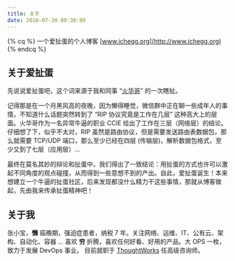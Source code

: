 ```yaml
---
title: 关于
date: 2016-07-30 00:38:09
---
```


{% cq %}
一个爱扯蛋的个人博客
[www.ichegg.org](http://www.ichegg.org)
{% endcq %}

## 关于爱扯蛋
先说说爱扯蛋吧，这个词来源于我和同事 “[火华哥](http://blog.chatops.in)” 的一次瞎扯。

记得那是在一个月黑风高的夜晚，因为懒得睡觉，微信群中正在聊一些成年人的事情，不知道什么话题突然转到了 “RIP 协议究竟是工作在几层” 这种高大上的层面。火华哥作为一名异常牛逼的职业 CCIE 给出了工作在三层（网络层）的结论。仔细想了下，似乎不太对，RIP 虽然是路由协议，但是需要发送路由表数据包，那么就需要 TCP/UDP 端口，那么至少已经在四层 (传输层)，解析数据包格式，至少又到了七层（应用层）...

最终在莫名其妙的辩论和扯蛋中，我们得出了一致结论：用扯蛋的方式也许可以激起不同角度的观点碰撞，从而得到一些意想不到的产出。自此，爱扯蛋诞生！本来想建立一个牛逼的扯蛋社区，后来发现都没什么精力干这些事情，那就从博客做起，先由我来传承扯蛋精神吧！

## 关于我
张小宝，**懒** 癌晚期，强迫症患者，纳税 7 年。关注网络、运维、IT、公有云、架构、自动化、容器 ... 喜欢 **穷** 折腾，喜欢任何好看、好用的产品。大 OPS 一枚，致力于发展 DevOps 事业。 目前就职于 [ThoughtWorks](http://www.thoughtworks.com) 任高级咨询师。

